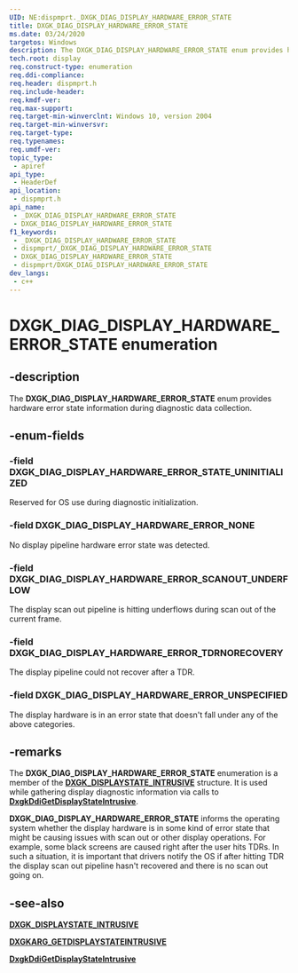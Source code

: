 ```yaml
---
UID: NE:dispmprt._DXGK_DIAG_DISPLAY_HARDWARE_ERROR_STATE
title: DXGK_DIAG_DISPLAY_HARDWARE_ERROR_STATE
ms.date: 03/24/2020
targetos: Windows
description: The DXGK_DIAG_DISPLAY_HARDWARE_ERROR_STATE enum provides hardware error state information during diagnostic data collection.
tech.root: display
req.construct-type: enumeration
req.ddi-compliance: 
req.header: dispmprt.h
req.include-header: 
req.kmdf-ver: 
req.max-support: 
req.target-min-winverclnt: Windows 10, version 2004
req.target-min-winversvr: 
req.target-type: 
req.typenames: 
req.umdf-ver: 
topic_type:
 - apiref
api_type:
 - HeaderDef
api_location:
 - dispmprt.h
api_name:
 - _DXGK_DIAG_DISPLAY_HARDWARE_ERROR_STATE
 - DXGK_DIAG_DISPLAY_HARDWARE_ERROR_STATE
f1_keywords:
 - _DXGK_DIAG_DISPLAY_HARDWARE_ERROR_STATE
 - dispmprt/_DXGK_DIAG_DISPLAY_HARDWARE_ERROR_STATE
 - DXGK_DIAG_DISPLAY_HARDWARE_ERROR_STATE
 - dispmprt/DXGK_DIAG_DISPLAY_HARDWARE_ERROR_STATE
dev_langs:
 - c++
---
```


# DXGK_DIAG_DISPLAY_HARDWARE_ERROR_STATE enumeration


## -description

The **DXGK_DIAG_DISPLAY_HARDWARE_ERROR_STATE** enum provides hardware error state information during diagnostic data collection.

## -enum-fields

### -field DXGK_DIAG_DISPLAY_HARDWARE_ERROR_STATE_UNINITIALIZED

Reserved for OS use during diagnostic initialization.

### -field DXGK_DIAG_DISPLAY_HARDWARE_ERROR_NONE

No display pipeline hardware error state was detected.

### -field DXGK_DIAG_DISPLAY_HARDWARE_ERROR_SCANOUT_UNDERFLOW

The display scan out pipeline is hitting underflows during scan out of the current frame.

### -field DXGK_DIAG_DISPLAY_HARDWARE_ERROR_TDRNORECOVERY

The display pipeline could not recover after a TDR.

### -field DXGK_DIAG_DISPLAY_HARDWARE_ERROR_UNSPECIFIED

The display hardware is in an error state that doesn't fall under any of the above categories.

## -remarks

The **DXGK_DIAG_DISPLAY_HARDWARE_ERROR_STATE** enumeration is a member of the [**DXGK_DISPLAYSTATE_INTRUSIVE**](ns-dispmprt-dxgk_displaystate_intrusive.md) structure. It is used while gathering display diagnostic information via calls to [**DxgkDdiGetDisplayStateIntrusive**](nc-dispmprt-dxgkddi_getdisplaystateintrusive.md).

**DXGK_DIAG_DISPLAY_HARDWARE_ERROR_STATE** informs the operating system whether the display hardware is in some kind of error state that might be causing issues with scan out or other display operations. For example, some black screens are caused right after the user hits TDRs. In such a situation, it is important that drivers notify the OS if after hitting TDR the display scan out pipeline hasn't recovered and there is no scan out going on.

## -see-also

[**DXGK_DISPLAYSTATE_INTRUSIVE**](ns-dispmprt-dxgk_displaystate_intrusive.md)

[**DXGKARG_GETDISPLAYSTATEINTRUSIVE**](ns-dispmprt-dxgkarg_getdisplaystateintrusive.md)

[**DxgkDdiGetDisplayStateIntrusive**](nc-dispmprt-dxgkddi_getdisplaystateintrusive.md)

